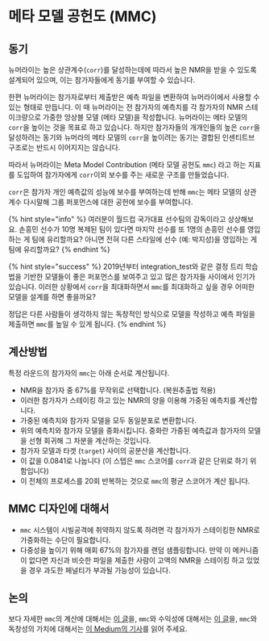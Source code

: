 # 메타 모델 공헌도 (MMC)

## **동기**

뉴머라이는 높은 상관계수(`corr`)를 달성하는데에 따라서 높은 NMR을 받을 수 있도록 설계되어 있으며, 이는 참가자들에게 동기를 부여할 수 있습니다.

한편 뉴머라이는 참가자로부터 제출받은 예측 파일을 변환하여 뉴머라이에서 사용할 수 있는 형태로 만듭니다. 이 때 뉴머라이는 전 참가자의 예측치를 각 참가자의 NMR 스테이크량으로 가중한 앙상블 모델 (메타 모델)을 작성합니다. 뉴머라이는 메타 모델의 `corr`을 높이는 것을 목표로 하고 있습니다. 하지만 참가자들의 개개인들의 높은 `corr`을 달성하려는 동기와 뉴머라의 메타 모델의 `corr`을 높이려는 동기는 결합된 인센티트브 구조로는 반드시 이어지지는 않습니다.

따라서 뉴머라이는 Meta Model Contribution (메타 모델 공헌도 `mmc`) 라고 하는 지표를 도입하여 참가자에게 `corr`이외 보수를 주는 새로운 구조를 만들었습니다.

`corr`은 참가자 개인 예측값의 성능에 보수를 부여하는데 반해 `mmc`는 메타 모델의 상관계수 다시말해 그룹 퍼포먼스에 대한 공헌에 보수를 부여합니다.

{% hint style="info" %}
여러분이 월드컵 국가대표 선수팀의 감독이라고 상상해보요. 손흥민 선수가 10명 복제된 팀이 있다면 마지막 선수를 또 1명의 손흥민 선수를 영입하는 게 팀에 유리할까요? 아니면 전혀 다른 스타일에 선수 (예: 박지성)을 영입하는 게 팀에 유리할까요?
{% endhint %}

{% hint style="success" %}
2019년부터 integration\_test와 같은 결정 트리 학습법을 기반한 모델들이 좋은 퍼포먼스를 보여주고 있고 많은 참가자들 사이에서 인기가 있습니다. 이러한 상황에서 `corr`을 최대화하면서 `mmc`를 최대화하고 싶을 경우 어떠한 모델을 설계를 하면 좋을까요?

정답은 다른 사람들이 생각하지 않는 독창적인 방식으로 모델을 작성하고 예측 파일을 제출하면 `mmc`를 높일 수 있게 됩니다.
{% endhint %}

## 계산방법 <a href="#calculation" id="calculation"></a>

특정 라운드의 참가자의 `mmc`는 아래 순서로 계산됩니다.

* NMR을 참가자 중 67%를 무작위로 선택합니다. (복원추출법 적용)
* 이러한 참가자가 스테이킹 하고 있는 NMR의 양을 이용해 가중된 예측치를 계산합니다.
* 가중된 예측치와 참가자 모델을 모두 동일분포로 변환합니다.
* 위의 예측치와 참가자 모델을 중화시킵니다. 중화란 가중된 예측값과 참가자의 모델을 선형 회귀해 그 차분을 계산하는 것입니다.
* 참가자 모델과 타겟 (`target`) 사이의 공분산을 계산합니다.
* 이 값을 0.0841로 나눕니다 (이 스텝은 `mmc` 스코어를 `corr`과 같은 단위로 하기 위함입니다)
* 이 전체의 프로세스를 20회 반복하는 것으로 `mmc`의 평균 스코어가 계산 됩니다.

## MMC 디자인에 대해서

* `mmc` 시스템이 시빌공격에 취약하지 않도록 하려면 각 참가자가 스테이킹한 NMR로 가중화하는 수단이 필요합니다.
* 다중성을 높이기 위해 매회 67%의 참가자를 랜덤 샘플링합니다. 만약 이 메커니즘이 없다면 자신과 비슷한 파일을 제출한 사람이 고액의 NMR을 스테이킹 하고 있었을 경우 과도한 페널티가 부과될 가능성이 있습니다.

## 논의 <a href="#discussion" id="discussion"></a>

보다 자세한 `mmc`의 계산에 대해서는 [이 글](https://forum.numer.ai/t/mmc2-announcement/93)을, `mmc`와 수익성에 대해서는 [이 글](https://forum.numer.ai/t/mmc-staking-change-corr-mmc/698)을, `mmc`와 독창성의 가치에 대해서는 [이 Medium의 기사](https://medium.com/numerai/a-new-data-science-competition-where-being-different-pays-251c2aecc40a)를 읽어 주세요.

